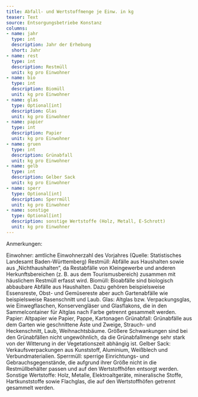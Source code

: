 ```yaml
---
title: Abfall- und Wertstoffmenge je Einw. in kg
teaser: Text
source: Entsorgungsbetriebe Konstanz
columns:
- name: jahr
  type: int
  description: Jahr der Erhebung
  short: Jahr
- name: rest
  type: int
  description: Restmüll
  unit: kg pro Einwohner
- name: bio
  type: int
  description: Biomüll
  unit: kg pro Einwohner
- name: glas
  type: Optional[int]
  description: Glas
  unit: kg pro Einwohner
- name: papier
  type: int
  description: Papier
  unit: kg pro Einwohner
- name: gruen
  type: int
  description: Grünabfall
  unit: kg pro Einwohner
- name: gelb
  type: int
  description: Gelber Sack
  unit: kg pro Einwohner
- name: sperr
  type: Optional[int]
  description: Sperrmüll
  unit: kg pro Einwohner
- name: sonstige
  type: Optional[int]
  description: sonstige Wertstoffe (Holz, Metall, E-Schrott)
  unit: kg pro Einwohner
---
```

Anmerkungen:

Einwohner: amtliche Einwohnerzahl des Vorjahres (Quelle: Statistisches Landesamt Baden-Württemberg)
Restmüll: Abfälle aus Haushalten sowie aus „Nichthaushalten“, da Restabfälle von Kleingewerbe und anderen Herkunftsbereichen (z. B. aus dem Tourismusbereich) zusammen mit häuslichem Restmüll erfasst wird. 
Biomüll: Bioabfälle sind biologisch abbaubare Abfälle aus Haushalten. Dazu gehören beispielsweise Essensreste, Obst- und Gemüsereste aber auch Gartenabfälle wie beispielsweise Rasenschnitt und Laub.
Glas: Altglas bzw. Verpackungsglas, wie Einwegflaschen, Konservengläser und Glasflakons, die in den Sammelcontainer für Altglas nach Farbe getrennt gesammelt werden.
Papier: Altpapier wie Papier, Pappe, Kartonagen
Grünabfall: Grünabfälle aus dem Garten wie geschnittene Äste und Zweige, Strauch- und Heckenschnitt, Laub, Weihnachtsbäume. Größere Schwankungen sind bei den Grünabfällen nicht ungewöhnlich, da die Grünabfallmenge sehr stark von der Witterung in der Vegetationszeit abhängig ist. 
Gelber Sack: Verkaufsverpackungen aus Kunststoff, Aluminium, Weißblech und Verbundmaterialien.
Sperrmüll: sperrige Einrichtungs- und Gebrauchsgegenstände, die aufgrund ihrer Größe nicht in die Restmüllbehälter passen und auf den Wertstoffhöfen entsorgt werden.
Sonstige Wertstoffe: Holz, Metalle, Elektroaltgeräte, mineralische Stoffe, Hartkunststoffe sowie Flachglas, die auf den Wertstoffhöfen getrennt gesammelt werden.
